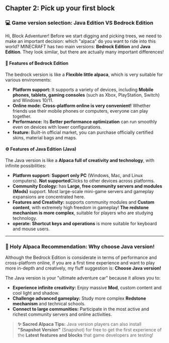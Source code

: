 ## Chapter 2: Pick up your first block

### 💻 Game version selection: **Java Edition VS Bedrock Edition**



Hi, Block Adventurer! Before we start digging and picking trees, we need to make an important decision: which "alpaca" do you want to ride into this world? MINECRAFT has two main versions: **Bedrock Edition** and **Java Edition**. They look similar, but there are actually many important differences!



#### 💎 Features of Bedrock Edition



The bedrock version is like a **Flexible little alpaca**, which is very suitable for various environments:

- **Platform support:** It supports a variety of devices, including **Mobile phones, tablets, gaming consoles** (such as Xbox, PlayStation, Switch) and Windows 10/11.
- **Online mode:** **Cross-platform online is very convenient!** Whether friends use their mobile phones or computers, everyone can play together.
- **Performance:** Its **Better performance optimization** can run smoothly even on devices with lower configurations.
- **feature:** Built-in official market, you can purchase officially certified skins, material bags and maps.



#### ⚙️ Features of Java Edition (Java)



The Java version is like a **Alpaca full of creativity and technology**, with infinite possibilities:

- **Platform support:** **Support only PC** (Windows, Mac, and Linux computers). **Not supported**Clicks to other devices across platforms.
- **Community Ecology:** has **Large, free community servers and modules (Mods)** support. Most large-scale mini-game servers and gameplay expansions are concentrated here.
- **Features and Creativity:** supports community modules and **Custom content**, with extremely high freedom in gameplay! **The redstone mechanism is more complex**, suitable for players who are studying technology.
- **operate:** **Shortcut keys and operations** is more suitable for keyboard and mouse users.

------



### 💖 Holy Alpaca Recommendation: **Why choose Java version!**



Although the Bedrock Edition is considerate in terms of performance and cross-platform online, if you are a first time experience and want to play more in-depth and creatively, my fluff suggestion is: **Choose Java version!**

The Java version is your "ultimate adventure car" because it allows you to:

- **Experience infinite creativity:** Enjoy massive **Mod**, custom content and cool light and shadow.
- **Challenge advanced gameplay:** Study more complex **Redstone mechanism** and technical schools.
- **Connect to large communities:** Participate in the most active and richest community servers and online activities.

> **✨ Sacred Alpaca Tips:** Java version players can also install **"Snapshot Version"** (Snapshot) for free to get the first experience of the **Latest features and blocks** that game developers are testing!